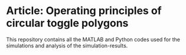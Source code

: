 # Article: Operating principles of circular toggle polygons

This repository contains all the MATLAB and Python codes used for the simulations and analysis of the simulation-results. 
